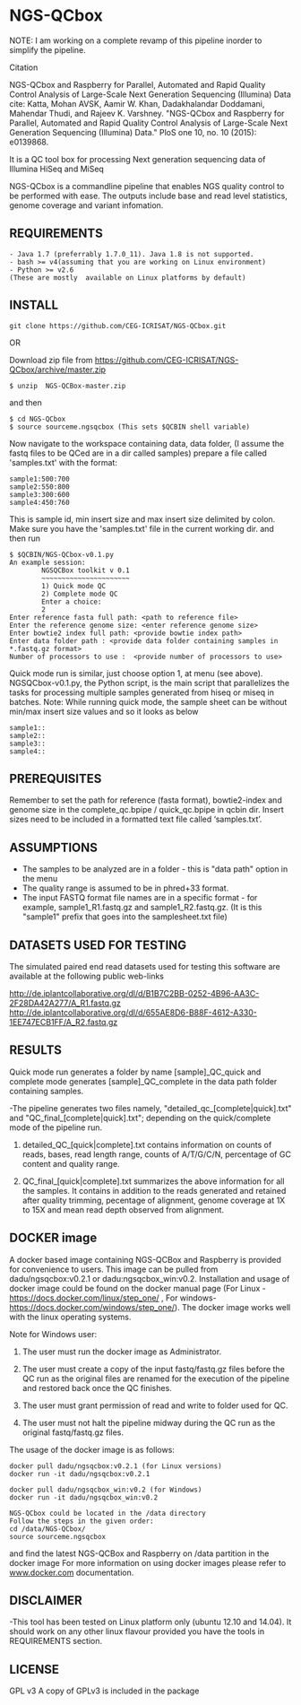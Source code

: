 # NGS-QCbox 

NOTE: I am working on a complete revamp of this pipeline inorder to simplify the pipeline.

Citation

NGS-QCbox and Raspberry for Parallel, Automated and Rapid Quality Control Analysis of Large-Scale Next Generation Sequencing (Illumina) Data
cite: Katta, Mohan AVSK, Aamir W. Khan, Dadakhalandar Doddamani, Mahendar Thudi, and Rajeev K. Varshney. "NGS-QCbox and Raspberry for Parallel, Automated and Rapid Quality Control Analysis of Large-Scale Next Generation Sequencing (Illumina) Data." PloS one 10, no. 10 (2015): e0139868.

It is a QC tool box for processing Next generation sequencing data of Illumina HiSeq and MiSeq

NGS-QCbox is a commandline pipeline that enables NGS quality control to be performed with ease. The outputs include base and read level statistics, genome coverage and variant infomation.

## REQUIREMENTS
```
- Java 1.7 (preferrably 1.7.0_11). Java 1.8 is not supported.
- bash >= v4(assuming that you are working on Linux environment)
- Python >= v2.6
(These are mostly  available on Linux platforms by default)
```
## INSTALL
```
git clone https://github.com/CEG-ICRISAT/NGS-QCbox.git
```
OR 

Download zip file from https://github.com/CEG-ICRISAT/NGS-QCbox/archive/master.zip
```
$ unzip  NGS-QCBox-master.zip
```
 and then 
```
$ cd NGS-QCbox
$ source sourceme.ngsqcbox (This sets $QCBIN shell variable)
```
Now navigate to the workspace containing data, data folder, (I assume the fastq files to be QCed are  in a dir called samples)
prepare a file called 'samples.txt' with the format:
```
sample1:500:700
sample2:550:800
sample3:300:600
sample4:450:760
```
This is sample id, min insert size and max insert size delimited by colon. Make sure you have the 'samples.txt' file in the current working dir.
and then run
```
$ $QCBIN/NGS-QCbox-v0.1.py 
An example session:
        NGSQCBox toolkit v 0.1
        ~~~~~~~~~~~~~~~~~~~~~~
        1) Quick mode QC
        2) Complete mode QC
        Enter a choice:
        2
Enter reference fasta full path: <path to reference file>
Enter the reference genome size: <enter reference genome size>
Enter bowtie2 index full path: <provide bowtie index path>
Enter data folder path : <provide data folder containing samples in *.fastq.gz format>
Number of processors to use :  <provide number of processors to use>
```
Quick mode run is  similar, just choose option 1, at  menu (see above).
NGSQCbox-v0.1.py, the Python script, is the main script that parallelizes the tasks for processing multiple samples generated from hiseq or miseq in batches.
Note: While running quick mode, the sample sheet can be without min/max insert size values and so it looks as below
```
sample1::
sample2::
sample3::
sample4::
```
## PREREQUISITES
Remember to set the path for reference (fasta format), bowtie2-index  and genome size in the complete_qc.bpipe / quick_qc.bpipe in qcbin dir.
Insert sizes need to be included in a formatted text file called ‘samples.txt’. 

## ASSUMPTIONS
- The samples to be analyzed are in a folder  - this is "data path" option in the menu
- The quality range is assumed to be in phred+33 format.
- The input FASTQ format file names are in a specific format - for example, sample1_R1.fastq.gz and sample1_R2.fastq.gz. (It is this "sample1"  prefix that goes into the samplesheet.txt file)

## DATASETS USED FOR TESTING ##
The simulated paired end read datasets used for testing this software are available at the following public web-links

http://de.iplantcollaborative.org/dl/d/B1B7C2BB-0252-4B96-AA3C-2F28DA42A277/A_R1.fastq.gz
http://de.iplantcollaborative.org/dl/d/655AE8D6-B88F-4612-A330-1EE747ECB1FF/A_R2.fastq.gz

## RESULTS
Quick mode run generates a folder by name [sample]_QC_quick and complete mode generates [sample]_QC_complete in the data path folder containing samples.

-The pipeline generates two files namely, "detailed_qc_[complete|quick].txt"  and "QC_final_[complete|quick].txt"; depending on the quick/complete mode of the pipeline run.

1. detailed_QC_[quick|complete].txt contains information on counts of reads, bases, read length range, counts of A/T/G/C/N, percentage of GC content and quality range.

2. QC_final_[quick|complete].txt summarizes the above information for all the samples. It contains in addition to  the  reads generated and retained after quality trimming, pecentage of alignment, genome coverage at 1X to 15X and mean read depth observed from alignment.

## DOCKER image
A docker based image containing NGS-QCBox and Raspberry is provided for convenience to users. This image can be pulled from dadu/ngsqcbox:v0.2.1 or dadu:ngsqcbox_win:v0.2. Installation and usage of docker image could be found on the docker manual page (For Linux - https://docs.docker.com/linux/step_one/ , For windows- https://docs.docker.com/windows/step_one/). The docker image works well with the linux operating systems. 

Note for Windows user:

1. The user must run the docker image as Administrator.

2. The user must create a copy of the input fastq/fastq.gz files before the QC run as the original files are renamed for the execution of the pipeline and restored back once the QC finishes.

3. The user must grant permission of read and write to folder used for QC.

4. The user must not halt the pipeline midway during the QC run as the original fastq/fastq.gz files.

The usage of the docker image is as follows:
```
docker pull dadu/ngsqcbox:v0.2.1 (for Linux versions)
docker run -it dadu/ngsqcbox:v0.2.1

docker pull dadu/ngsqcbox_win:v0.2 (for Windows)
docker run -it dadu/ngsqcbox_win:v0.2 

NGS-QCbox could be located in the /data directory
Follow the steps in the given order:
cd /data/NGS-QCbox/
source sourceme.ngsqcbox
```

and find the latest  NGS-QCBox and Raspberry on /data partition in the docker image
For more information on using docker images please refer to www.docker.com documentation. 

## DISCLAIMER
-This tool has been tested on Linux platform only (ubuntu 12.10 and 14.04). It should work on any other linux flavour provided you have the tools in REQUIREMENTS section.

## LICENSE
GPL v3
A copy of GPLv3 is included in the package
